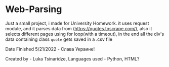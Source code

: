 # Web-Parsing
Just a small project, i made for University Homework. it uses request module, and it parses data from (https://quotes.toscrape.com/),
also it selects different pages using for loop(with a timeout), in the end all the div's data containing class `quote` gets saved in a .csv file

Date Finished 5/21/2022 - Слава Украине!

Created by - Luka Tsinaridze, Languages used - Python, HTML?
